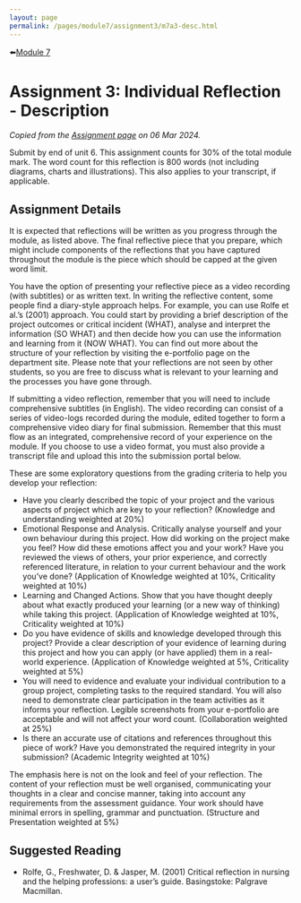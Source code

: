 ```yaml
---
layout: page
permalink: /pages/module7/assignment3/m7a3-desc.html
---
```


⬅️[Module 7](/pages/module7.html)

# Assignment 3: Individual Reflection - Description

*Copied from the [Assignment page](https://www.my-course.co.uk/mod/assign/view.php?id=943413) on 06 Mar 2024.*

Submit by end of unit 6. This assignment counts for 30% of the total module mark. The word count for this reflection is 800 words (not including diagrams, charts and illustrations). This also applies to your transcript, if applicable.

## Assignment Details

It is expected that reflections will be written as you progress through the module, as listed above. The final reflective piece that you prepare, which might include components of the reflections that you have captured throughout the module is the piece which should be capped at the given word limit.

You have the option of presenting your reflective piece as a video recording (with subtitles) or as written text. In writing the reflective content, some people find a diary-style approach helps. For example, you can use Rolfe et al.’s (2001) approach. You could start by providing a brief description of the project outcomes or critical incident (WHAT), analyse and interpret the information (SO WHAT) and then decide how you can use the information and learning from it (NOW WHAT). You can find out more about the structure of your reflection by visiting the e-portfolio page on the department site. Please note that your reflections are not seen by other students, so you are free to discuss what is relevant to your learning and the processes you have gone through.

If submitting a video reflection, remember that you will need to include comprehensive subtitles (in English). The video recording can consist of a series of video-logs recorded during the module, edited together to form a comprehensive video diary for final submission. Remember that this must flow as an integrated, comprehensive record of your experience on the module. If you choose to use a video format, you must also provide a transcript file and upload this into the submission portal below.

These are some exploratory questions from the grading criteria to help you develop your reflection:
- Have you clearly described the topic of your project and the various aspects of project which are key to your reflection? (Knowledge and understanding weighted at 20%)
- Emotional Response and Analysis. Critically analyse yourself and your own behaviour during this project. How did working on the project make you feel? How did these emotions affect you and your work? Have you reviewed the views of others, your prior experience, and correctly referenced literature, in relation to your current behaviour and the work you’ve done? (Application of Knowledge weighted at 10%, Criticality weighted at 10%)
- Learning and Changed Actions. Show that you have thought deeply about what exactly produced your learning (or a new way of thinking) while taking this project. (Application of Knowledge weighted at 10%, Criticality weighted at 10%)
- Do you have evidence of skills and knowledge developed through this project? Provide a clear description of your evidence of learning during this project and how you can apply (or have applied) them in a real-world experience. (Application of Knowledge weighted at 5%, Criticality weighted at 5%)
- You will need to evidence and evaluate your individual contribution to a group project, completing tasks to the required standard. You will also need to demonstrate clear participation in the team activities as it informs your reflection. Legible screenshots from your e-portfolio are acceptable and will not affect your word count. (Collaboration weighted at 25%)
- Is there an accurate use of citations and references throughout this piece of work? Have you demonstrated the required integrity in your submission? (Academic Integrity weighted at 10%)

The emphasis here is not on the look and feel of your reflection. The content of your reflection must be well organised, communicating your thoughts in a clear and concise manner, taking into account any requirements from the assessment guidance. Your work should have minimal errors in spelling, grammar and punctuation. (Structure and Presentation weighted at 5%)

## Suggested Reading
- Rolfe, G., Freshwater, D. & Jasper, M. (2001) Critical reflection in nursing and the helping professions: a user’s guide. Basingstoke: Palgrave Macmillan.
